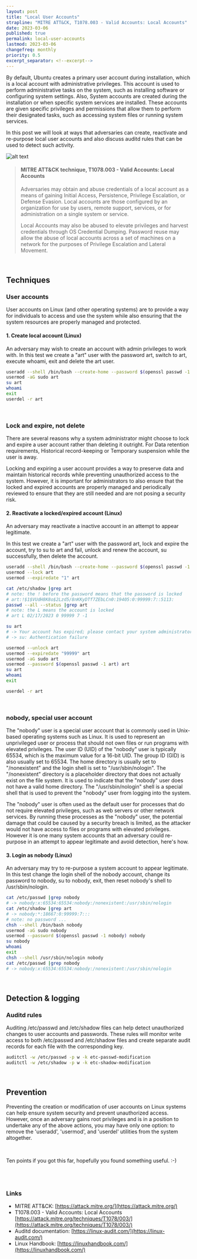 ```yaml
---
layout: post
title: "Local User Accounts"
strapline: "MITRE ATT&CK, T1078.003 - Valid Accounts: Local Accounts"
date: 2023-03-06 
published: true
permalink: local-user-accounts
lastmod: 2023-03-06
changefreq: monthly
priority: 0.5
excerpt_separator: <!--excerpt-->
---
```


By default, Ubuntu creates a primary user account during installation, which is a local account with administrative privileges. This account is used to perform administrative tasks on the system, such as installing software or configuring system settings. Also, System accounts are created during the installation or when specific system services are installed. These accounts are given specific privileges and permissions that allow them to perform their designated tasks, such as accessing system files or running system services.

In this post we will look at ways that adversaries can create, reactivate and re-purpose local user accounts and also discuss auditd rules that can be used to detect such activity.  

<!--excerpt-->

![alt text](/assets/images/t1078.003-03.png)

> #### MITRE ATT&CK technique, T1078.003 - Valid Accounts: Local Accounts
> 
> Adversaries may obtain and abuse credentials of a local account as a means of gaining Initial Access, Persistence, Privilege Escalation, or Defense Evasion. Local accounts are those configured by an organization for use by users, remote support, services, or for administration on a single system or service.
> 
> Local Accounts may also be abused to elevate privileges and harvest credentials through OS Credential Dumping. Password reuse may allow the abuse of local accounts across a set of machines on a network for the purposes of Privilege Escalation and Lateral Movement. 

<br>

## Techniques

### User accounts
User accounts on Linux (and other operating systems) are to provide a way for individuals to access and use the system while also ensuring that the system resources are properly managed and protected.

#### 1. Create local account (Linux)
An adversary may wish to create an account with admin privileges to work with. In this test we create a "art" user with the password art, switch to art, execute whoami, exit and delete the art user.
``` bash
useradd --shell /bin/bash --create-home --password $(openssl passwd -1 art) art
usermod -aG sudo art
su art
whoami
exit
userdel -r art 
```
<br>

### Lock and expire, not delete
There are several reasons why a system administrator might choose to lock and expire a user account rather than deleting it outright. For Data retention requirements, Historical record-keeping or Temporary suspension while the user is away.

Locking and expiring a user account provides a way to preserve data and maintain historical records while preventing unauthorized access to the system. However, it is important for administrators to also ensure that the locked and expired accounts are properly managed and periodically reviewed to ensure that they are still needed and are not posing a security risk.

#### 2. Reactivate a locked/expired account (Linux)
An adversary may reactivate a inactive account in an attempt to appear legitimate. 

In this test we create a "art" user with the password art, lock and expire the account, try to su to art and fail, unlock and renew the account, su successfully, then delete the account.
``` bash
useradd --shell /bin/bash --create-home --password $(openssl passwd -1 art) art
usermod --lock art
usermod --expiredate "1" art

cat /etc/shadow |grep art
# note: the ! before the password means that the password is locked 
# art:!$1$VUdH8K8o$2Lzd5/8nKKyDTf7ZEbLCn0:19405:0:99999:7::5113:
passwd --all --status |grep art
# note: the L means the account is locked 
# art L 02/17/2023 0 99999 7 -1

su art
# -> Your account has expired; please contact your system administrator.
# -> su: Authentication failure

usermod --unlock art
usermod --expiredate "99999" art
usermod -aG sudo art
usermod --password $(openssl passwd -1 art) art
su art
whoami
exit

userdel -r art 
```
<br>

### nobody, special user account
The "nobody" user is a special user account that is commonly used in Unix-based operating systems such as Linux. It is used to represent an unprivileged user or process that should not own files or run programs with elevated privileges. The user ID (UID) of the "nobody" user is typically 65534, which is the maximum value for a 16-bit UID. The group ID (GID) is also usually set to 65534. The home directory is usually set to "/nonexistent" and the login shell is set to "/usr/sbin/nologin". The "/nonexistent" directory is a placeholder directory that does not actually exist on the file system. It is used to indicate that the "nobody" user does not have a valid home directory. The "/usr/sbin/nologin" shell is a special shell that is used to prevent the "nobody" user from logging into the system.

The "nobody" user is often used as the default user for processes that do not require elevated privileges, such as web servers or other network services. By running these processes as the "nobody" user, the potential damage that could be caused by a security breach is limited, as the attacker would not have access to files or programs with elevated privileges. However it is one many system accounts that an adversary could re-purpose in an attempt to appear legitimate and avoid detection, here's how. 

#### 3. Login as nobody (Linux)
An adversary may try to re-purpose a system account to appear legitimate. In this test change the login shell of the nobody account, change its password to nobody, su to nobody, exit, then reset nobody's shell to /usr/sbin/nologin.
``` bash
cat /etc/passwd |grep nobody 
# -> nobody:x:65534:65534:nobody:/nonexistent:/usr/sbin/nologin
cat /etc/shadow |grep art
# -> nobody:*:18667:0:99999:7:::
# note: no password ...
chsh --shell /bin/bash nobody
usermod -aG sudo nobody
usermod --password $(openssl passwd -1 nobody) nobody
su nobody
whoami
exit
chsh --shell /usr/sbin/nologin nobody
cat /etc/passwd |grep nobody 
# -> nobody:x:65534:65534:nobody:/nonexistent:/usr/sbin/nologin
```
<br>

## Detection & logging
### Auditd rules
Auditing /etc/passwd and /etc/shadow files can help detect unauthorized changes to user accounts and passwords. These rules will monitor write access to both /etc/passwd and /etc/shadow files and create separate audit records for each file with the corresponding key.
``` bash
auditctl -w /etc/passwd -p w -k etc-passwd-modification
auditctl -w /etc/shadow -p w -k etc-shadow-modification
``` 
<br>

## Prevention

Preventing the creation or modification of user accounts on Linux systems can help ensure system security and prevent unauthorized access. However, once an adversary gains root privileges and is in a position to undertake any of the above actions, you may have only one option: to remove the 'useradd', 'usermod', and 'userdel' utilities from the system altogether.

<br>

Ten points if you got this far, hopefully you found something useful. :-) 

<br>
<br>

### Links
- MITRE ATT&CK: [https://attack.mitre.org/](https://attack.mitre.org/)
- T1078.003 - Valid Accounts: Local Accounts [https://attack.mitre.org/techniques/T1078/003/](https://attack.mitre.org/techniques/T1078/003/)
- Auditd documentation: [https://linux-audit.com/](https://linux-audit.com/)
- Linux Handbook: [https://linuxhandbook.com/](https://linuxhandbook.com/)


